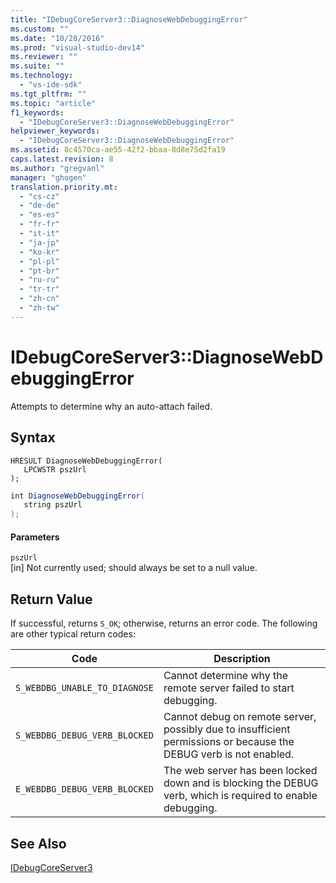 ```yaml
---
title: "IDebugCoreServer3::DiagnoseWebDebuggingError"
ms.custom: ""
ms.date: "10/28/2016"
ms.prod: "visual-studio-dev14"
ms.reviewer: ""
ms.suite: ""
ms.technology: 
  - "vs-ide-sdk"
ms.tgt_pltfrm: ""
ms.topic: "article"
f1_keywords: 
  - "IDebugCoreServer3::DiagnoseWebDebuggingError"
helpviewer_keywords: 
  - "IDebugCoreServer3::DiagnoseWebDebuggingError"
ms.assetid: 8c4570ca-ae55-42f2-bbaa-8d8e75d2fa19
caps.latest.revision: 8
ms.author: "gregvanl"
manager: "ghogen"
translation.priority.mt: 
  - "cs-cz"
  - "de-de"
  - "es-es"
  - "fr-fr"
  - "it-it"
  - "ja-jp"
  - "ko-kr"
  - "pl-pl"
  - "pt-br"
  - "ru-ru"
  - "tr-tr"
  - "zh-cn"
  - "zh-tw"
---
```

# IDebugCoreServer3::DiagnoseWebDebuggingError
Attempts to determine why an auto-attach failed.  
  
## Syntax  
  
```cpp#  
HRESULT DiagnoseWebDebuggingError(  
   LPCWSTR pszUrl  
);  
```  
  
```c#  
int DiagnoseWebDebuggingError(  
   string pszUrl  
);  
```  
  
#### Parameters  
 `pszUrl`  
 [in] Not currently used; should always be set to a null value.  
  
## Return Value  
 If successful, returns `S_OK`; otherwise, returns an error code. The following are other typical return codes:  
  
|Code|Description|  
|----------|-----------------|  
|`S_WEBDBG_UNABLE_TO_DIAGNOSE`|Cannot determine why the remote server failed to start debugging.|  
|`S_WEBDBG_DEBUG_VERB_BLOCKED`|Cannot debug on remote server, possibly due to insufficient permissions or because the DEBUG verb is not enabled.|  
|`E_WEBDBG_DEBUG_VERB_BLOCKED`|The web server has been locked down and is blocking the DEBUG verb, which is required to enable debugging.|  
  
## See Also  
 [IDebugCoreServer3](../../../extensibility/debugger/reference/idebugcoreserver3.md)
